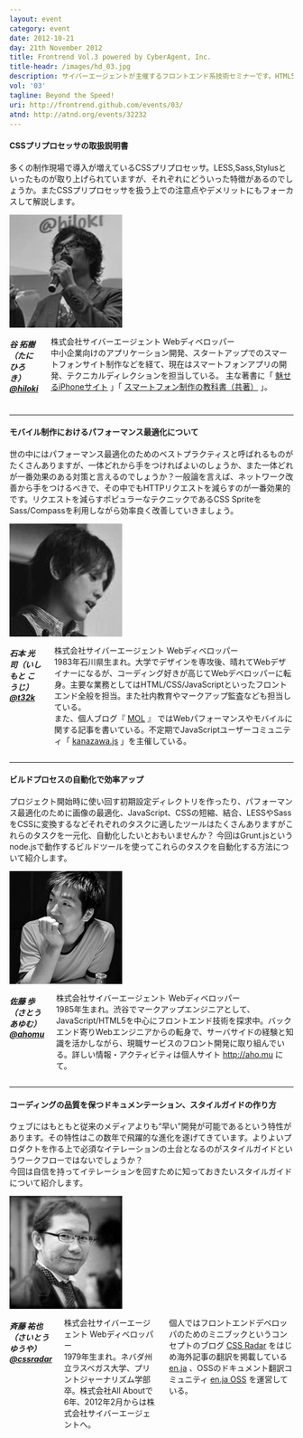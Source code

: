 ```yaml
---
layout: event
category: event
date: 2012-10-21
day: 21th November 2012
title: Frontrend Vol.3 powered by CyberAgent, Inc.
title-headr: /images/hd_03.jpg
description: サイバーエージェントが主催するフロントエンド系技術セミナーです。HTML5/CSS3やJavaScriptのトレンドやノウハウ等を惜しみなくお伝えします。
vol: '03'
tagline: Beyond the Speed!
uri: http://frontrend.github.com/events/03/
atnd: http://atnd.org/events/32232
---
```


#### CSSプリプロセッサの取扱説明書

多くの制作現場で導入が増えているCSSプリプロセッサ。LESS,Sass,Stylusといったものが取り上げられていますが、それぞれにどういった特徴があるのでしょうか。またCSSプリプロセッサを扱う上での注意点やデメリットにもフォーカスして解説します。

<div class="row">
    <div class="three columns">
        <img src="/images/speakers/tani.jpg">
    </div>
    <div class="nine columns">
        <h5>谷 拓樹（たに ひろき） <a href="https://twitter.com/hiloki">@hiloki</a></h5>
        <p>株式会社サイバーエージェント Webディベロッパー<br>
    中小企業向けのアプリケーション開発、スタートアップでのスマートフォンサイト制作などを経て、現在はスマートフォンアプリの開発、テクニカルディレクションを担当している。 主な著書に「 <a href="http://www.amazon.co.jp/dp/4899772750/">魅せるiPhoneサイト</a> 」「 <a href="http://www.amazon.co.jp/dp/4844362232/">スマートフォン制作の教科書（共著）</a> 」。</p>
    </div>
</div>

---

#### モバイル制作におけるパフォーマンス最適化について

世の中にはパフォーマンス最適化のためのベストプラクティスと呼ばれるものがたくさんありますが、一体どれから手をつければよいのしょうか、また一体どれが一番効果のある対策と言えるのでしょうか？一般論を言えば、ネットワーク改善から手をつけるべきで、その中でもHTTPリクエストを減らすのが一番効果的です。リクエストを減らすポピュラーなテクニックであるCSS SpriteをSass/Compassを利用しながら効率良く改善していきましょう。

<div class="row">
    <div class="three columns">
        <img src="/images/speakers/ishimoto.jpg">
    </div>
    <div class="nine columns">
        <h5>石本 光司（いしもと こうじ） <a href="https://twitter.com/t32k">@t32k</a></h5>
        <p>株式会社サイバーエージェント Webディベロッパー<br>
1983年石川県生まれ。大学でデザインを専攻後、晴れてWebデザイナーになるが、コーディング好きが高じてWebデベロッパーに転身。主要な業務としてはHTML/CSS/JavaScriptといったフロントエンド全般を担当。また社内教育やマークアップ監査なども担当している。<br>
また、個人ブログ『 <a href="http://t32k.me/mol/">MOL</a> 』 ではWebパフォーマンスやモバイルに関する記事を書いている。不定期でJavaScriptユーザーコミュニティ「 <a href="http://kanazawajs.tumblr.com/">kanazawa.js</a>  」を主催している。</p>
    </div>
</div>

---

#### ビルドプロセスの自動化で効率アップ

プロジェクト開始時に使い回す初期設定ディレクトリを作ったり、パフォーマンス最適化のために画像の最適化、JavaScript、CSSの短縮、結合、LESSやSassをCSSに変換するなどそれぞれのタスクに適したツールはたくさんありますがこれらのタスクを一元化、自動化したいとおもいませんか？
今回はGrunt.jsというnode.jsで動作するビルドツールを使ってこれらのタスクを自動化する方法について紹介します。

<div class="row">
    <div class="three columns">
        <img src="/images/speakers/sato.jpg">
    </div>
    <div class="nine columns">
        <h5>佐藤 歩（さとう あゆむ） <a href="https://twitter.com/ahomu">@ahomu</a></h5>
        <p>株式会社サイバーエージェント Webディベロッパー<br>
1985年生まれ。渋谷でマークアップエンジニアとして、JavaScript/HTML5を中心にフロントエンド技術を探求中。バックエンド寄りWebエンジニアからの転身で、サーバサイドの経験と知識を活かしながら、現職サービスのフロント開発に取り組んでいる。詳しい情報・アクティビティは個人サイト <a href="http://aho.mu/">http://aho.mu</a> にて。</p>
    </div>
</div>

---

#### コーディングの品質を保つドキュメンテーション、スタイルガイドの作り方

ウェブにはもともと従来のメディアよりも“早い”開発が可能であるという特性があります。その特性はこの数年で飛躍的な進化を遂げてきています。よりよいプロダクトを作る上で必須なイテレーションの土台となるのがスタイルガイドというワークフローではないでしょうか？  
今回は自信を持ってイテレーションを回すために知っておきたいスタイルガイドについて紹介します。

<div class="row">
    <div class="three columns">
        <img src="/images/speakers/saito.jpg">
    </div>
    <div class="nine columns">
        <h5>斉藤 祐也（さいとう ゆうや） <a href="https://twitter.com/cssradar">@cssradar</a></h5>
        <p>株式会社サイバーエージェント Webディベロッパー<br>
1979年生まれ。ネバダ州立ラスベガス大学、プリントジャーナリズム学部卒。株式会社All Aboutで6年、2012年2月からは株式会社サイバーエージェントへ。

個人ではフロントエンドデベロッパのためのミニブックというコンセプトのブログ <a href="http://css.studiomohawk.com/">CSS Radar</a>  をはじめ海外記事の翻訳を掲載している <a href="http://enja.studiomohawk.com/">en.ja</a> 、OSSのドキュメント翻訳コミュニティ <a href="https://github.com/enja-oss">en.ja OSS</a> を運営している。</p>
    </div>
</div>


